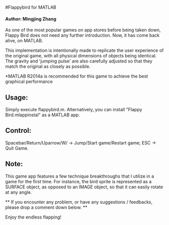 #Flappybird for MATLAB

#### Author: Mingjing Zhang

As one of the most popular games on app stores before being taken down, Flappy Bird does not need any further introduction. Now, it has come back alive, on MATLAB. 

This implementation is intentionally made to replicate the user experience of the original game, with all physical dimensions of objects being identical. The gravity and 'jumping pulse' are also carefully adjusted so that they match the original as closely as possible.

*MATLAB R2014a is recommended for this game to achieve the best graphical performance

## Usage:
Simply execute flappybird.m. Alternatively, you can install "Flappy Bird.mlappinstal" as a MATLAB app.

## Control:
Spacebar/Return/Uparrow/W/ -> Jump/Start game/Restart game; 
ESC -> Quit Game.

## Note:
This game app features a few technique breakthroughs that I utilize in a game for the first time. For instance, the bird sprite is represented as a SURFACE object, as opposed to an IMAGE object, so that it can easily rotate at any angle.

** If you encounter any problem, or have any suggestions / feedbacks, please drop a comment down below. **

Enjoy the endless flapping!